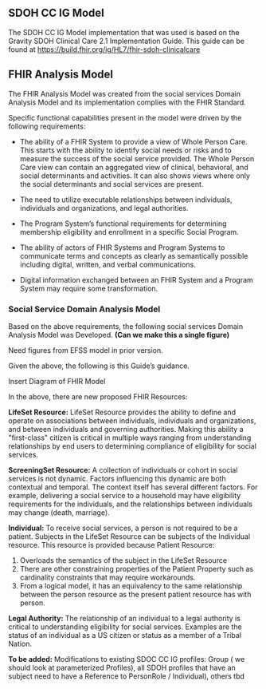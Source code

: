 
## SDOH CC IG Model
The SDOH CC IG Model implementation that was used is based on the Gravity SDOH Clinical Care 2.1 Implementation Guide. This guide can be found at https://build.fhir.org/ig/HL7/fhir-sdoh-clinicalcare 

## FHIR Analysis Model
The FHIR Analysis Model was created from the social services Domain Analysis Model and its implementation complies with the FHIR Standard.

Specific functional capabilities present in the model were driven by the following requirements:

* The ability of a FHIR System to provide a view of Whole Person Care. This starts with the ability to identify social needs or risks and to measure the success of the social service provided. The Whole Person Care view can contain an aggregated view of clinical, behavioral, and social determinants and activities. It can also shows views where only the social determinants and social services are present.

* The need to utilize executable relationships between individuals, individuals and organizations, and legal authorities.

* The Program System’s functional requirements for determining membership eligibility and enrollment in a specific Social Program.

* The ability of actors of FHIR Systems and Program Systems to communicate terms and concepts as clearly as semantically possible including  digital, written, and verbal communications.

* Digital information exchanged between an FHIR System and a Program System may require some transformation.  

### Social Service Domain Analysis Model
Based on the above requirements, the following social services Domain Analysis Model was Developed. **(Can we make this a single figure)**

Need figures from EFSS model in prior version.

Given the above, the following is this Guide’s guidance.

Insert Diagram of FHIR Model

In the above, there are new proposed FHIR Resources:

**LifeSet Resource:** LifeSet Resource provides the ability to define and operate on associations between individuals, individuals and organizations, and between individuals and governing authorities. Making this ability a "first-class" citizen is critical in multiple ways ranging from understanding relationships by end users to determining compliance of eligibility for social services.

**ScreeningSet Resource:** A collection of individuals or cohort in social services is not dynamic. Factors influencing this dynamic are both contextual and temporal. The context itself has several different factors. For example, delivering a social service to a household may have eligibility requirements for the individuals, and the relationships between individuals may change (death, marriage).

**Individual:** To receive social services, a person is not required to be a patient. Subjects in the LifeSet Resource can be subjects of the Individual resource. This resource is provided because Patient Resource:
1. Overloads the semantics of the subject in the LifeSet Resource 
2. There are other constraining properties of the Patient Property such as cardinality constraints that may require workarounds.
3. From a logical model, it has an equivalency to the same relationship between the person resource as the present patient resource has with person.

**Legal Authority:** The relationship of an individual to a legal authority is critical to understanding eligibility for social services. Examples are the status of an individual as a US citizen or status as a member of a Tribal Nation.

**To be added:**
Modifications to existing SDOC CC IG profiles: Group ( we should look at parameterized Profiles), all SDOH profiles that have an subject need to have a Reference to PersonRole / Individual), others tbd

